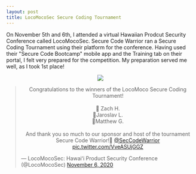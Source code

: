 ```yaml
---
layout: post
title: LocoMocoSec Secure Coding Tournament 
---
```


On November 5th and 6th, I attended a virtual Hawaiian Prodcut Security Conference called LocoMocoSec. Secure Code Warrior ran a Secure Coding Tournament using their platform for the conference. Having used their "Secure Code Bootcamp" mobile app and the Training tab on their portal, I felt very prepared for the competition. My preparation served me well, as I took 1st place!
 
<p align="center">
<img src="https://zacheller.dev/images/conf/locomocosec20/leaderboard.png">
</p>

<blockquote class="twitter-tweet tw-align-center"><p align="center" lang="en" dir="ltr">Congratulations to the winners of the LocoMoco Secure Coding Tournament! <br><br>🌟 Zach H.<br>🌟Jaroslav L.<br>🌟Matthew G.<br><br>And thank you so much to our sponsor and host of the tournament Secure Code Warrior!🎉 <a href="https://twitter.com/SecCodeWarrior?ref_src=twsrc%5Etfw">@SecCodeWarrior</a> <a href="https://t.co/VveASUjGGZ">pic.twitter.com/VveASUjGGZ</a></p>&mdash; LocoMocoSec: Hawaiʻi Product Security Conference (@LocoMocoSec) <a href="https://twitter.com/LocoMocoSec/status/1324840594896805890?ref_src=twsrc%5Etfw">November 6, 2020</a></blockquote> <script async src="https://platform.twitter.com/widgets.js" charset="utf-8"></script>
